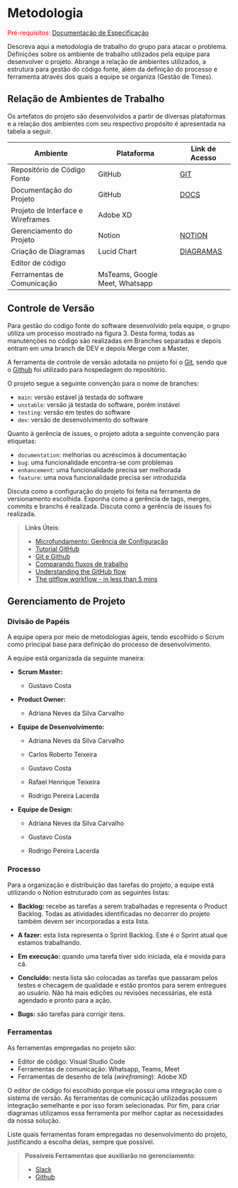 
# Metodologia

<span style="color:red">Pré-requisitos: <a href="2-Especificação do Projeto.md"> Documentação de Especificação</a></span>

Descreva aqui a metodologia de trabalho do grupo para atacar o problema. Definições sobre os ambiente de trabalho utilizados pela  equipe para desenvolver o projeto. Abrange a relação de ambientes utilizados, a estrutura para gestão do código fonte, além da definição do processo e ferramenta através dos quais a equipe se organiza (Gestão de Times).

## Relação de Ambientes de Trabalho

Os artefatos do projeto são desenvolvidos a partir de diversas plataformas e a relação dos ambientes com seu respectivo propósito é apresentada na tabela a seguir.

|**Ambiente**|**Plataforma**|**Link de Acesso**|
|------------|--------------|------------------|
| Repositório de Código Fonte| GitHub | [GIT](https://github.com/ICEI-PUC-Minas-PMV-ADS/pmv-ads-2022-1-e3-proj-mov-t1-metrip.git) |
| Documentação do Projeto|GitHub | [DOCS](https://sgapucminasbr-my.sharepoint.com/:w:/g/personal/1329884_sga_pucminas_br/EduSgVStt8VAgjzI_LtI_bIBTVUsXXoQr53_s_BcGuDAfA?e=BOLMez) |
| Projeto de Interface e Wireframes| Adobe XD | |
| Gerenciamento do Projeto | Notion | [NOTION](https://www.notion.so/e103fe2a25574b0d8d0338b6f989e0b7?v=925d382e2edf4a2ab0304a4306e0dbc1)|
| Criação de Diagramas | Lucid Chart | [DIAGRAMAS](https://lucid.app/lucidchart/f3fe7c08-bbdb-4d74-91e7-a19a66c1ab33/edit?invitationId=inv_22333280-ddb5-4470-bd41-aeebd2991ad3) |
| Editor de código | | |
| Ferramentas de Comunicação | MsTeams, Google Meet, Whatsapp | |

## Controle de Versão

Para gestão do código fonte do software desenvolvido pela equipe, o grupo utiliza um processo mostrado na figura 3. Desta forma, todas as manutenções no código são realizadas em Branches separadas e depois entram em uma branch de DEV e depois Merge com a Master.



A ferramenta de controle de versão adotada no projeto foi o
[Git](https://git-scm.com/), sendo que o [Github](https://github.com)
foi utilizado para hospedagem do repositório.

O projeto segue a seguinte convenção para o nome de branches:

- `main`: versão estável já testada do software
- `unstable`: versão já testada do software, porém instável
- `testing`: versão em testes do software
- `dev`: versão de desenvolvimento do software

Quanto à gerência de issues, o projeto adota a seguinte convenção para
etiquetas:

- `documentation`: melhorias ou acréscimos à documentação
- `bug`: uma funcionalidade encontra-se com problemas
- `enhancement`: uma funcionalidade precisa ser melhorada
- `feature`: uma nova funcionalidade precisa ser introduzida

Discuta como a configuração do projeto foi feita na ferramenta de versionamento escolhida. Exponha como a gerência de tags, merges, commits e branchs é realizada. Discuta como a gerência de issues foi realizada.

> **Links Úteis**:
> - [Microfundamento: Gerência de Configuração](https://pucminas.instructure.com/courses/87878/)
> - [Tutorial GitHub](https://guides.github.com/activities/hello-world/)
> - [Git e Github](https://www.youtube.com/playlist?list=PLHz_AreHm4dm7ZULPAmadvNhH6vk9oNZA)
>  - [Comparando fluxos de trabalho](https://www.atlassian.com/br/git/tutorials/comparing-workflows)
> - [Understanding the GitHub flow](https://guides.github.com/introduction/flow/)
> - [The gitflow workflow - in less than 5 mins](https://www.youtube.com/watch?v=1SXpE08hvGs)

## Gerenciamento de Projeto

### Divisão de Papéis

A equipe opera por meio de metodologias ágeis, tendo escolhido o Scrum como principal base para definição do processo de desenvolvimento.

A equipe está organizada da seguinte maneira: 

* **Scrum Master:**

  * Gustavo Costa 

* **Product Owner:**

  * Adriana Neves da Silva Carvalho 

* **Equipe de Desenvolvimento:** 

  * Adriana Neves da Silva Carvalho 

  * Carlos Roberto Teixeira 

  * Gustavo Costa 

  * Rafael Henrique Teixeira 

  * Rodrigo Pereira Lacerda 


* **Equipe de Design:** 

  * Adriana Neves da Silva Carvalho 

  * Gustavo Costa 

  * Rodrigo Pereira Lacerda 

### Processo

Para a organização e distribuição das tarefas do projeto, a equipe está utilizando o Notion estruturado com as seguintes listas: 

* **Backlog:** recebe as tarefas a serem trabalhadas e representa o Product Backlog. Todas as atividades identificadas no decorrer do projeto também devem ser incorporadas a esta lista. 

* **A fazer:** esta lista representa o Sprint Backlog. Este é o Sprint atual que estamos trabalhando. 

* **Em execução:** quando uma tarefa tiver sido iniciada, ela é movida para cá. 

* **Concluído:** nesta lista são colocadas as tarefas que passaram pelos testes e checagem de qualidade e estão prontos para serem entregues ao usuário. Não há mais edições ou revisões necessárias, ele está agendado e pronto para a ação. 

* **Bugs:** são tarefas para corrigir itens. 

### Ferramentas

As ferramentas empregadas no projeto são:

- Editor de código: Visual Studio Code
- Ferramentas de comunicação: Whatsapp, Teams, Meet
- Ferramentas de desenho de tela (_wireframing_): Adobe XD

O editor de código foi escolhido porque ele possui uma integração com o sistema de versão. As ferramentas de comunicação utilizadas possuem integração semelhante e por isso foram selecionadas. Por fim, para criar diagramas utilizamos essa ferramenta por melhor captar as necessidades da nossa solução.

Liste quais ferramentas foram empregadas no desenvolvimento do projeto, justificando a escolha delas, sempre que possível.
 
> **Possíveis Ferramentas que auxiliarão no gerenciamento**: 
> - [Slack](https://slack.com/)
> - [Github](https://github.com/)
